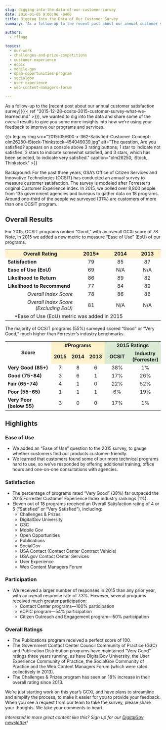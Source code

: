 ```yaml
---
slug: digging-into-the-data-of-our-customer-survey
date: 2016-01-05 9:00:06 -0400
title: Digging Into the Data of Our Customer Survey
summary: 'As a follow-up to the recent post about our annual customer satisfaction survey, we wanted to dig into the data and share some of the overall results to give you some more insights into how we’re using your feedback to improve our programs and services.'

authors:
  - rflagg

topics:
  - our-work
  - challenges-and-prize-competitions
  - customer-experience
  - ecpic
  - mobile-gov
  - open-opportunities-program
  - socialgov
  - user-experience
  - web-content-managers-forum

---
```


As a follow-up to the [recent post about our annual customer satisfaction survey]({{< ref "2015-12-28-ocsits-2015-customer-survey-what-we-learned.md" >}}), we wanted to dig into the data and share some of the overall results to give you some more insights into how we’re using your feedback to improve our programs and services.

{{< legacy-img src="2015/05/600-x-362-Satisfied-Customer-Concept-olm26250-iStock-Thinkstock-454049039.jpg" alt="The question, Are you satisfied? appears on a console above 3 rating buttons; 1 star to indicate not satisfied, 2 stars to indicate somewhat satisfied, and 3 stars, which has been selected, to indicate very satisfied." caption="olm26250, iStock, Thinkstock" >}} 

Background: For the past three years, GSA’s Office of Citizen Services and Innovative Technologies (OCSIT) has conducted an annual survey to measure customer satisfaction. The survey is modeled after Forrester’s original Customer Experience Index. In 2015, we polled over 8,800 people from 135 government agencies and bureaus to gather data on 18 programs. Around one-third of the people we surveyed (31%) are customers of more than one OCSIT program.

## Overall Results

For 2015, OCSIT programs ranked “Good,” with an overall GCXi score of 78. Note, in 2015 we added a new metric to measure “Ease of Use” (EoU) of our programs.

<table border="0" width="100%" cellspacing="2" cellpadding="2">
  <tr>
    <td align="center" bgcolor="#fff2cc" width="45%"><strong>Overall Rating</strong></td>
    <td align="center" bgcolor="#fff2cc"><strong>2015*</strong></td>
    <td align="center" bgcolor="#fff2cc"><strong>2014</strong></td>
    <td align="center" bgcolor="#fff2cc"><strong>2013</strong></td>
  </tr>
  <tr>
    <td><strong>Satisfaction</strong></td>
    <td align="center">79</td>
    <td align="center">85</td>
    <td align="center">87</td>
  </tr>
  <tr>
    <td><strong>Ease of Use (EoU)</strong></td>
    <td align="center">69</td>
    <td align="center">N/A</td>
    <td align="center">N/A</td>
  </tr>
  <tr>
    <td><strong>Likelihood to Return</strong></td>
    <td align="center">86</td>
    <td align="center">89</td>
    <td align="center">82</td>
  </tr>
  <tr>
    <td><strong>Likelihood to Recommend</strong></td>
    <td align="center">77</td>
    <td align="center">84</td>
    <td align="center">89</td>
  </tr>
  <tr>
    <td align="right"><em>Overall Index Score</em></td>
    <td align="center">78</td>
    <td align="center">86</td>
    <td align="center">86</td>
  </tr>
  <tr>
    <td align="right"><em>Overall Index Score (Excluding EoU)</em></td>
    <td align="center">81</td>
    <td align="center">N/A</td>
    <td align="center">N/A</td>
  </tr>
  <tr>
    <td style="padding-left: 30px" colspan="4">*Ease of Use (EoU) metric was added in 2015</td>
  </tr>
</table>

The majority of OCSIT programs (55%) surveyed scored “Good” or “Very Good,” much higher than Forrester’s industry benchmarks.

<table border="0" width="100%" cellspacing="2" cellpadding="2">
  <tr>
    <td rowspan="2" align="center" width="33%"><strong>Score</strong></td>
    <td colspan="3" align="center" bgcolor="#fff2cc"><strong>#Programs</strong></td>
    <td colspan="2" align="center" bgcolor="#d9ead3"><strong>2015 Ratings</strong></td>
  </tr>
  <tr>
    <td align="center" bgcolor="#fff2cc" width="11%"><strong>2015</strong></td>
    <td align="center" bgcolor="#fff2cc" width="11%"><strong>2014</strong></td>
    <td align="center" bgcolor="#fff2cc" width="11%"><strong>2013</strong></td>
    <td align="center" bgcolor="#d9ead3" width="17%"><strong>OCSIT</strong></td>
    <td align="center" bgcolor="#d9ead3" width="17%"><strong>Industry (Forrester)</strong></td>
  </tr>
  <tr>
    <td><strong>Very Good (85+)</strong></td>
    <td align="center">7</td>
    <td align="center">8</td>
    <td align="center">6</td>
    <td align="center">38%</td>
    <td align="center">1%</td>
  </tr>
  <tr>
    <td><strong>Good (75-84)</strong></td>
    <td align="center">3</td>
    <td align="center">6</td>
    <td align="center">1</td>
    <td align="center">17%</td>
    <td align="center">26%</td>
  </tr>
  <tr>
    <td><strong>Fair (65-74)</strong></td>
    <td align="center">4</td>
    <td align="center">1</td>
    <td align="center">0</td>
    <td align="center">22%</td>
    <td align="center">52%</td>
  </tr>
  <tr>
    <td><strong>Poor (55-65)</strong></td>
    <td align="center">1</td>
    <td align="center">1</td>
    <td align="center">1</td>
    <td align="center">6%</td>
    <td align="center">19%</td>
  </tr>
  <tr>
    <td><strong>Very Poor (below 55)</strong></td>
    <td align="center">3</td>
    <td align="center">0</td>
    <td align="center">0</td>
    <td align="center">17%</td>
    <td align="center">1%</td>
  </tr>
</table>

## Highlights

### Ease of Use

* We added an “Ease of Use” question to the 2015 survey, to gauge whether customers find our products customer-friendly.
* We learned that customers found some of our more technical programs hard to use, so we’ve responded by offering additional training, office hours and one-on-one consultations with agencies.

### Satisfaction

* The percentage of programs rated “Very Good” (38%) far outpaced the 2015 Forrester Customer Experience Index industry rankings (1%).
* Eleven out of 18 programs received an Overall Satisfaction rating of 4 or 5 (“Satisfied” or “Very Satisfied”), including: 
   * Challenges & Prizes
   * DigitalGov University
   * G3C
   * Mobile Gov
   * Open Opportunities
   * Publications
   * SocialGov
   * USA Contact (Contact Center Contract Vehicle)
   * USA.gov Contact Center Services
   * User Experience
   * Web Content Managers Forum

### Participation

* We received a larger number of responses in 2015 than any prior year, with an overall response rate of 7.3%. However, several programs received much greater participation: 
   * Contact Center programs—100% participation
   * eCPIC program—54% participation
   * Citizen Outreach and Engagement program—50% participation

### Overall Ratings

* The Publications program received a perfect score of 100.
* The Government Contact Center Council Community of Practice (G3C) and Publication Distribution programs have maintained “Very Good” ratings three years running, as have DigitalGov University, the User Experience Community of Practice, the SocialGov Community of Practice and the Web Content Managers Forum (which were rated collectively in 2013).
* The Challenges & Prizes program has seen an 18% increase in their overall rating since 2013.

We’re just starting work on this year’s GCXi, and have plans to streamline and simplify the process, to make it easier for you to provide your feedback. When you see a request from our team to take the survey, please share your thoughts. We take your comments to heart.

_Interested in more great content like this? Sign up for our [DigitalGov newsletter](https://digital.gov/about/subscribe/)!_
